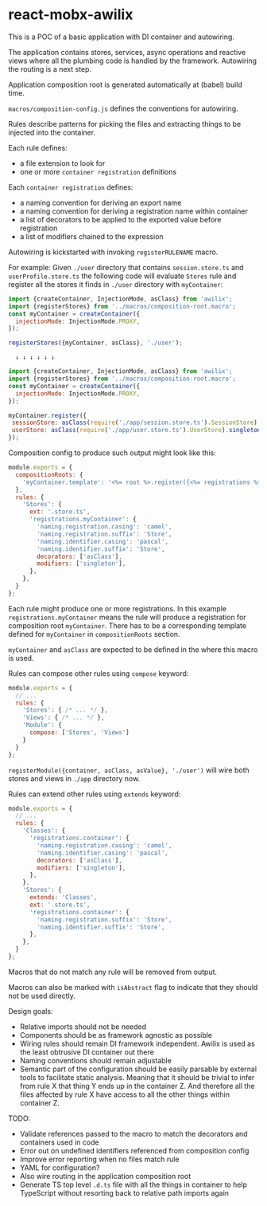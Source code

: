 # react-mobx-awilix

This is a POC of a basic application with DI container and autowiring.

The application contains stores, services, async operations and reactive views where all the plumbing code is handled by the framework.
Autowiring the routing is a next step.

Application composition root is generated automatically at (babel) build time.

`macros/composition-config.js` defines the conventions for autowiring.

Rules describe patterns for picking the files and extracting things to be injected into the container.

Each rule defines:
* a file extension to look for
* one or more `container registration` definitions

Each `container registration` defines:
* a naming convention for deriving an export name
* a naming convention for deriving a registration name within container
* a list of decorators to be applied to the exported value before registration
* a list of modifiers chained to the expression

Autowiring is kickstarted with invoking `registerRULENAME` macro.

For example:
Given `./user` directory that contains `session.store.ts` and `userProfile.store.ts` the following code will evaluate `Stores` rule and register all the stores it finds in `./user` directory with `myContainer`: 
```javascript
import {createContainer, InjectionMode, asClass} from 'awilix';
import {registerStores} from '../macros/composition-root.macro';
const myContainer = createContainer({
  injectionMode: InjectionMode.PROXY,
});

registerStores({myContainer, asClass}, './user');
```
      ↓ ↓ ↓ ↓ ↓ ↓
           
```javascript
import {createContainer, InjectionMode, asClass} from 'awilix';
import {registerStores} from '../macros/composition-root.macro';
const myContainer = createContainer({
  injectionMode: InjectionMode.PROXY,
});

myContainer.register({
 sessionStore: asClass(require('./app/session.store.ts').SessionStore).singleton(),
 userStore: asClass(require('./app/user.store.ts').UserStore).singleton()
});
```

Composition config to produce such output might look like this:

```javascript
module.exports = {
  compositionRoots: {
    'myContainer.template': '<%= root %>.register({<%= registrations %>});',
  },
  rules: {
    'Stores': {
      ext: '.store.ts',
      'registrations.myContainer': {
        'naming.registration.casing': 'camel',
        'naming.registration.suffix': 'Store',
        'naming.identifier.casing': 'pascal',
        'naming.identifier.suffix': 'Store',
        decorators: ['asClass'],
        modifiers: ['singleton'],
      },
    },
  }
};
```

Each rule might produce one or more registrations.
In this example `registrations.myContainer` means the rule will produce a registration for composition root `myContainer`.
There has to be a corresponding template defined for `myContainer` in `compositionRoots` section.

`myContainer` and `asClass` are expected to be defined in the where this macro is used.

Rules can compose other rules using `compose` keyword:
```javascript
module.exports = {
  // ...
  rules: {
    'Stores': { /* ... */ },
    'Views': { /* ... */ },
    'Module': {
      compose: ['Stores', 'Views']
    }
  }
};
```
`registerModule({container, asClass, asValue}, './user')` will wire both stores and views in `./app` directory now.

Rules can extend other rules using `extends` keyword:
```javascript
module.exports = {
  // ...
  rules: {
    'Classes': {
      'registrations.container': {
        'naming.registration.casing': 'camel',
        'naming.identifier.casing': 'pascal',
        decorators: ['asClass'],
        modifiers: ['singleton'],
      },
    },
    'Stores': {
      extends: 'Classes',
      ext: '.store.ts',
      'registrations.container': {
        'naming.registration.suffix': 'Store',
        'naming.identifier.suffix': 'Store',
      },
    },
  }
};
```

Macros that do not match any rule will be removed from output.

Macros can also be marked with `isAbstract` flag to indicate that they should not be used directly.

Design goals:
* Relative imports should not be needed
* Components should be as framework agnostic as possible
* Wiring rules should remain DI framework independent. Awilix is used as the least obtrusive DI container out there
* Naming conventions should remain adjustable
* Semantic part of the configuration should be easily parsable by external tools to facilitate static analysis.
Meaning that it should be trivial to infer from rule X that thing Y ends up in the container Z.
And therefore all the files affected by rule X have access to all the other things within container Z.  

TODO:
* Validate references passed to the macro to match the decorators and containers used in code
* Error out on undefined identifiers referenced from composition config 
* Improve error reporting when no files match rule
* YAML for configuration?
* Also wire routing in the application composition root
* Generate TS top level `.d.ts` file with all the things in container to help TypeScript without resorting back to relative path imports again
